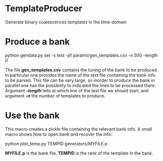# TemplateProducer
Generate binary coalescences templates in the time-domain

# Produce a bank

python gendata.py set -s test -pf params/gen_templates.csv -n 500 -length 0

The file **gen_templates.csv** contains the tuning of the bank to be produced. In particular one provides the name of the text file containing the bank info to be parsed. This file can be very large, so inorder to produce the bank in parallel one has the possibility to indicated the lines to be processed there. Argument ***-length*** tells at which line of the text file we should start, and argument ***-n*** the number of templates to produce.

# Use the bank

This macro creates a pickle file containing the relevant bank info. A small macro shows how to open bank and recover the info:

python plot_temp.py TEMPID generators/MYFILE.p 

**MYFILE.p** is the bank file, **TEMPID** is the rank of the template in the bank. 
